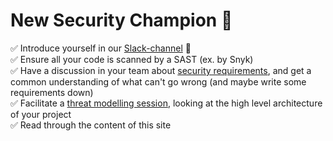 
# New Security Champion 👶

✅ Introduce yourself in our [Slack-channel](https://equinor.slack.com/archives/C036HGPBJ04) 👋  
✅ Ensure all your code is scanned by a SAST (ex. by Snyk)  
✅ Have a discussion in your team about [security requirements](../resources/security_requirements.md), and get a common understanding of what can't go wrong (and maybe write some requirements down)  
✅ Facilitate a [threat modelling session](../threat-modeling/resources/threat_modelling.md), looking at the high level architecture of your project  
✅ Read through the content of this site
